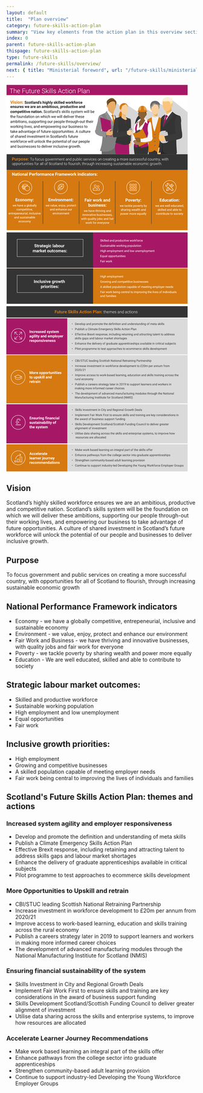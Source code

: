 ```yaml
---
layout: default
title:  "Plan overview"
category: future-skills-action-plan
summary: "View key elements from the action plan in this overview section."
index: 0
parent: future-skills-action-plan
thispage: future-skills-action-plan
type: future-skills
permalink: /future-skills/overview/
next: { title: "Ministerial foreword", url: "/future-skills/ministerial-foreword/" }
---
```


<img class="hidden-small  hidden-xsmall" src="/assets/images/infographics/fsap-overview.png" alt=""/>

<div class="visible-small  visible-xsmall">
<h2 id="vision">Vision</h2>

<p>Scotland’s highly skilled workforce ensures we are an ambitious, productive and competitive nation. Scotland’s skills system will be the foundation on which we will deliver these ambitions, supporting our people through-out their working lives, and empowering our business to take advantage of future opportunities. A culture of shared investment in Scotland’s future workforce will unlock the potential of our people and businesses to deliver inclusive growth.</p>

<h2 id="purpose">Purpose</h2>

<p>To focus government and public services on creating a more successful country, with opportunities for all of Scotland to flourish, through increasing sustainable economic growth</p>

<h2 id="national-performance-framework-indicators">National Performance Framework indicators</h2>

<ul>
  <li>Economy - we have a globally competitive, entrepeneurial, inclusive and sustainable economy</li>
  <li>Environment - we value, enjoy, protect and enhance our environment</li>
  <li>Fair Work and Business - we have thriving and innovative businesses, with quality jobs and fair work for everyone</li>
  <li>Poverty - we tackle poverty by sharing wealth and power more equally</li>
  <li>Education - We are well educated, skilled and able to contribute to society</li>
</ul>

<h2 id="strategic-labour-market-outcomes">Strategic labour market outcomes:</h2>
<ul>
  <li>Skilled and productive workforce</li>
  <li>Sustainable working population</li>
  <li>High employment and low unemployment</li>
  <li>Equal opportunities</li>
  <li>Fair work</li>
</ul>

<h2 id="inclusive-growth-priorities">Inclusive growth priorities:</h2>

<ul>
  <li>High employment</li>
  <li>Growing and competitive businesses</li>
  <li>A skilled population capable of meeting employer needs</li>
  <li>Fair work being central to improving the lives of individuals and families</li>
</ul>

<h2 id="future-skills-action-plan-themes-and-actions">Scotland's Future Skills Action Plan: themes and actions</h2>

<h3 id="increased-system-agility-and-employer-responsiveness">Increased system agility and employer responsiveness</h3>
<ul>
  <li>Develop and promote the definition and understanding of meta skills</li>
  <li>Publish a Climate Emergency Skills Action Plan</li>
  <li>Effective Brexit response, including retaining and attracting talent to address skills gaps and labour market shortages</li>
  <li>Enhance the delivery of graduate apprenticeships available in critical subjects</li>
  <li>Pilot programme to test approaches to ecommerce skills development</li>
</ul>

<h3 id="more-opportunities-to-upskill-and-retrain">More Opportunities to Upskill and retrain</h3>
<ul>
  <li>CBI/STUC leading Scottish National Retraining Partnership</li>
  <li>Increase investment in workforce development to £20m per annum from 2020/21</li>
  <li>Improve access to work-based learning, education and skills training across the rural economy</li>
  <li>Publish a careers strategy later in 2019 to support learners and workers in making more informed career choices</li>
  <li>The development of advanced manufacturing modules through the National Manufacturing Institiute for Scotland (NMIS)</li>
</ul>

<h3 id="ensuring-financial-sustainability-of-the-system">Ensuring financial sustainability of the system</h3>
<ul>
  <li>Skills Investment in City and Regional Growth Deals</li>
  <li>Implement Fair Work First to ensure skills and training are key considerations in the award of business support funding</li>
  <li>Skills Development Scotland/Scottish Funding Council to deliver greater alignment of investment</li>
  <li>Utilise data sharing across the skills and enterprise systems, to improve how resources are allocated</li>
</ul>

<h3 id="accelerate-learner-journey-recommendations">Accelerate Learner Journey Recommendations</h3>
<ul>
  <li>Make work based learning an integral part of the skills offer</li>
  <li>Enhance pathways from the college sector into graduate apprenticeships</li>
  <li>Strengthen community-based adult learning provision</li>
  <li>Continue to support industry-led Developing the Young Workforce Employer Groups</li>
</ul>
</div>
